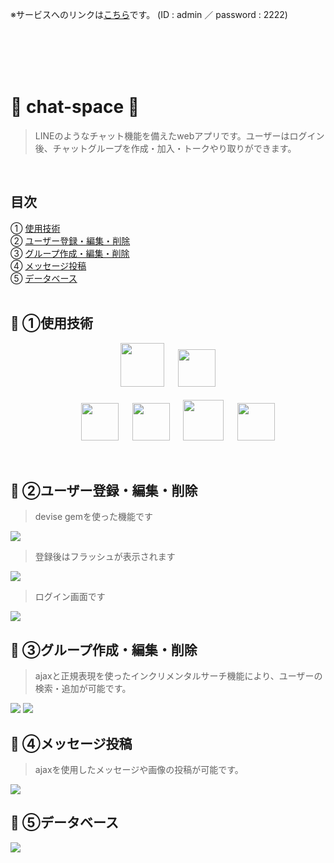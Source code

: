 ※サービスへのリンクは[こちら](http://18.176.49.150)です。
(ID : admin ／ password : 2222)

<br>
<br>
<br>
<br>


# :large_orange_diamond: chat-space :large_orange_diamond:
> LINEのようなチャット機能を備えたwebアプリです。ユーザーはログイン後、チャットグループを作成・加入・トークやり取りができます。<br>

<br>

## 目次
① [使用技術](https://github.com/minami666/chat-space3#green_book-%E4%BD%BF%E7%94%A8%E6%8A%80%E8%A1%93)<br>
② [ユーザー登録・編集・削除](https://github.com/minami666/chat-space3#green_book-%E3%83%A6%E3%83%BC%E3%82%B6%E3%83%BC%E7%99%BB%E9%8C%B2%E7%B7%A8%E9%9B%86%E5%89%8A%E9%99%A4)<br>
③ [グループ作成・編集・削除](https://github.com/minami666/chat-space3#green_book-%E3%82%B0%E3%83%AB%E3%83%BC%E3%83%97%E4%BD%9C%E6%88%90%E7%B7%A8%E9%9B%86%E5%89%8A%E9%99%A4)<br>
④ [メッセージ投稿](https://github.com/minami666/chat-space3#green_book-%E3%83%A1%E3%83%83%E3%82%BB%E3%83%BC%E3%82%B8%E6%8A%95%E7%A8%BF)<br>
⑤ [データベース](https://github.com/minami666/chat-space3#green_book-%E3%83%87%E3%83%BC%E3%82%BF%E3%83%99%E3%83%BC%E3%82%B9)<br><br>

## :green_book: ①使用技術
<p align="center">
<a></a>
<a><a href="https://www.ruby-lang.org/ja/"><img src="https://user-images.githubusercontent.com/39142850/71774533-1ddf1780-2fb4-11ea-8560-753bed352838.png" width="70px;" /></a>
<a>　</a>
<a><a href="https://rubyonrails.org/"><img src="https://user-images.githubusercontent.com/39142850/71774548-731b2900-2fb4-11ea-99ba-565546c5acb4.png" height="60px;" /></a><br><br>
<a>　</a><a>　</a>
<a><a href="http://haml.info/"><img src="https://user-images.githubusercontent.com/39142850/71774618-b32edb80-2fb5-11ea-9050-d5929a49e9a5.png" height="60px;" /></a>
<a>　</a>
<a><a href="https://sass-lang.com/"><img src="https://user-images.githubusercontent.com/39142850/71774644-115bbe80-2fb6-11ea-822c-568eabde5228.png" height="60px" /></a>
<a>　</a>
<a><a href="https://jquery.com/"><img src="https://user-images.githubusercontent.com/39142850/71774768-d064a980-2fb7-11ea-88ad-4562c59470ae.png" height="65px;" /></a>
<a>　</a>
<a><a href="https://aws.amazon.com/"><img src="https://user-images.githubusercontent.com/39142850/71774786-37825e00-2fb8-11ea-8b90-bd652a58f1ad.png" height="60px;" /></a>
</p><br>

## :green_book: ②ユーザー登録・編集・削除
> devise gemを使った機能です

<img src="https://user-images.githubusercontent.com/55865498/71981141-198d5580-3265-11ea-988c-32a586cc15b4.png">

> 登録後はフラッシュが表示されます

<img src="https://user-images.githubusercontent.com/55865498/71981223-3e81c880-3265-11ea-996e-8c237ae86962.png">

<br>

> ログイン画面です

<img src="https://user-images.githubusercontent.com/55865498/71981240-4f323e80-3265-11ea-8a9d-83b3088ce432.png">

## :green_book: ③グループ作成・編集・削除
> ajaxと正規表現を使ったインクリメンタルサーチ機能により、ユーザーの検索・追加が可能です。

<img src="https://user-images.githubusercontent.com/55865498/71981304-7b4dbf80-3265-11ea-96fd-4d53a8de9996.png">

<img src="https://user-images.githubusercontent.com/55865498/71981339-902a5300-3265-11ea-9e73-5ec84ab8de3c.png">

## :green_book: ④メッセージ投稿
> ajaxを使用したメッセージや画像の投稿が可能です。

<img src="https://user-images.githubusercontent.com/55865498/71981361-9ddfd880-3265-11ea-8295-5c8c1b84644c.png">

<br>

## :green_book: ⑤データベース
<img src="https://user-images.githubusercontent.com/55865498/68070545-3c0d7900-fdb3-11e9-80ae-3ba78bb192cb.png">
